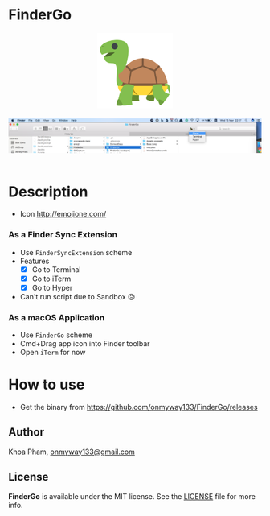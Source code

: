# FinderGo

<div align = "center">
<img src="Images/Icon.png" width="150" height="150" />
<br>
<br>
</div>

<div align = "center">
<img src="Images/screenshot2.png" />
<br>
<br>
</div>

# Description

- Icon http://emojione.com/


### As a Finder Sync Extension

- Use `FinderSyncExtension` scheme
- Features
	- [x] Go to Terminal
	- [x] Go to iTerm
	- [x] Go to Hyper

- Can't run script due to Sandbox 😥

### As a macOS Application

- Use `FinderGo` scheme
- Cmd+Drag app icon into Finder toolbar
- Open `iTerm` for now

# How to use

- Get the binary from https://github.com/onmyway133/FinderGo/releases

## Author

Khoa Pham, onmyway133@gmail.com

## License

**FinderGo** is available under the MIT license. See the [LICENSE](https://github.com/onmyway133/FinderGo/blob/master/LICENSE.md) file for more info.
